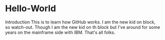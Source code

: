 # Hello-World
Introduction
This is to learn how GitHub works. I am the new kid on block, so watch-out.
Though I am the new kid on th block but I've around for some years on the mainframe side with IBM. That's all folks.
